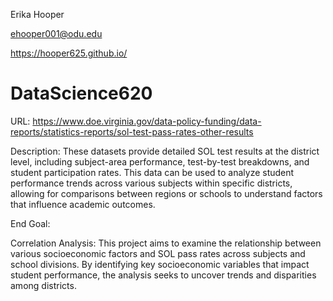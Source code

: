 Erika Hooper

ehooper001@odu.edu

https://hooper625.github.io/

# DataScience620
URL: https://www.doe.virginia.gov/data-policy-funding/data-reports/statistics-reports/sol-test-pass-rates-other-results

Description: These datasets provide detailed SOL test results at the district level, including subject-area performance, test-by-test breakdowns, and student participation rates. This data can be used to analyze student performance trends across various subjects within specific districts, allowing for comparisons between regions or schools to understand factors that influence academic outcomes.

End Goal:

Correlation Analysis: This project aims to examine the relationship between various socioeconomic factors and SOL pass rates across subjects and school divisions. By identifying key socioeconomic variables that impact student performance, the analysis seeks to uncover trends and disparities among districts.
